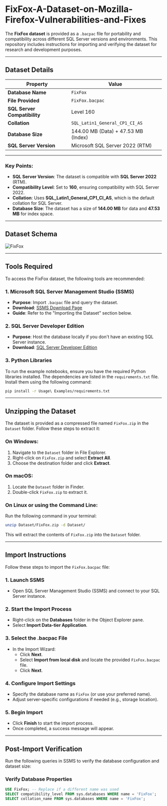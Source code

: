 # FixFox-A-Dataset-on-Mozilla-Firefox-Vulnerabilities-and-Fixes

The **FixFox dataset** is provided as a `.bacpac` file for portability and compatibility across different SQL Server versions and environments. This repository includes instructions for importing and verifying the dataset for research and development purposes.

---

## Dataset Details

| **Property**                 | **Value**                           |
| ---------------------------- | ----------------------------------- |
| **Database Name**            | `FixFox`                            |
| **File Provided**            | `FixFox.bacpac`                     |
| **SQL Server Compatibility** | Level 160                           |
| **Collation**                | `SQL_Latin1_General_CP1_CI_AS`      |
| **Database Size**            | 144.00 MB (Data) + 47.53 MB (Index) |
| **SQL Server Version**       | Microsoft SQL Server 2022 (RTM)     |

---

### Key Points:

- **SQL Server Version**: The dataset is compatible with **SQL Server 2022** (RTM).
- **Compatibility Level**: Set to **160**, ensuring compatibility with SQL Server 2022.
- **Collation**: Uses **SQL_Latin1_General_CP1_CI_AS**, which is the default collation for SQL Server.
- **Database Size**: The dataset has a size of **144.00 MB** for data and **47.53 MB** for index space.

---

## Dataset Schema

![FixFox](https://github.com/user-attachments/assets/14e0ced7-de52-4a2f-b991-a3a8830b987e)


---

## Tools Required

To access the FixFox dataset, the following tools are recommended:

### 1. Microsoft SQL Server Management Studio (SSMS)

- **Purpose**: Import `.bacpac` file and query the dataset.
- **Download**: [SSMS Download Page](https://learn.microsoft.com/sql/ssms/download-sql-server-management-studio-ssms)
- **Guide**: Refer to the "Importing the Dataset" section below.

### 2. SQL Server Developer Edition

- **Purpose**: Host the database locally if you don't have an existing SQL Server instance.
- **Download**: [SQL Server Developer Edition](https://www.microsoft.com/sql-server/sql-server-downloads)

### 3. Python Libraries

To run the example notebooks, ensure you have the required Python libraries installed. The dependencies are listed in the `requirements.txt` file. Install them using the following command:

```bash
pip install -r Usage\ Examples/requirements.txt
```

---

## Unzipping the Dataset

The dataset is provided as a compressed file named `FixFox.zip` in the `Dataset` folder. Follow these steps to extract it:

### On Windows:
1. Navigate to the `Dataset` folder in File Explorer.
2. Right-click on `FixFox.zip` and select **Extract All**.
3. Choose the destination folder and click **Extract**.

### On macOS:
1. Locate the `Dataset` folder in Finder.
2. Double-click `FixFox.zip` to extract it.

### On Linux or using the Command Line:
Run the following command in your terminal:

```bash
unzip Dataset/FixFox.zip -d Dataset/
```

This will extract the contents of `FixFox.zip` into the `Dataset` folder.

---

## Import Instructions

Follow these steps to import the `FixFox.bacpac` file:

### 1. Launch SSMS

- Open SQL Server Management Studio (SSMS) and connect to your SQL Server instance.

### 2. Start the Import Process

- Right-click on the **Databases** folder in the Object Explorer pane.
- Select **Import Data-tier Application**.

### 3. Select the .bacpac File

- In the Import Wizard:
  - Click **Next**.
  - Select **Import from local disk** and locate the provided `FixFox.bacpac` file.
  - Click **Next**.

### 4. Configure Import Settings

- Specify the database name as `FixFox` (or use your preferred name).
- Adjust server-specific configurations if needed (e.g., storage location).

### 5. Begin Import

- Click **Finish** to start the import process.
- Once completed, a success message will appear.

---

## Post-Import Verification

Run the following queries in SSMS to verify the database configuration and dataset size:

### Verify Database Properties

```sql
USE FixFox; -- Replace if a different name was used
SELECT compatibility_level FROM sys.databases WHERE name = 'FixFox';
SELECT collation_name FROM sys.databases WHERE name = 'FixFox';
```
